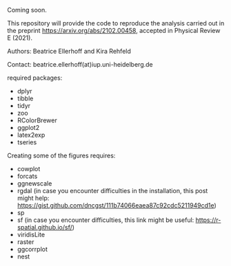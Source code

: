 Coming soon. 

This repository will provide the code to reproduce the analysis carried out in the preprint https://arxiv.org/abs/2102.00458, accepted in Physical Review E (2021). 

Authors: Beatrice Ellerhoff and Kira Rehfeld 

Contact: beatrice.ellerhoff(at)iup.uni-heidelberg.de


required packages:
- dplyr
- tibble
- tidyr
- zoo
- RColorBrewer
- ggplot2
- latex2exp
- tseries

Creating some of the figures requires:
- cowplot
- forcats
- ggnewscale
- rgdal (in case you encounter difficulties in the installation, this post might help: https://gist.github.com/dncgst/111b74066eaea87c92cdc5211949cd1e)
- sp
- sf (in case you encounter difficulties, this link might be useful: https://r-spatial.github.io/sf/)
- viridisLite
- raster
- ggcorrplot
- nest